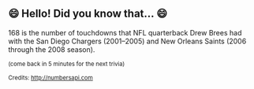 ## 😄 Hello! Did you know that... 😄
168 is the number of touchdowns that NFL quarterback Drew Brees had with the San Diego Chargers (2001–2005) and New Orleans Saints (2006 through the 2008 season).

<sup>(come back in 5 minutes for the next trivia)</sup>


<sup>Credits: http://numbersapi.com</sup>
